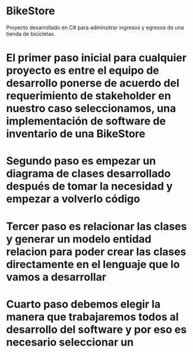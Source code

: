 # BikeStore
Proyecto desarrollado en C# para adminsitrar ingresos y egresos de una tienda de bicicletas.

# El primer paso inicial para cualquier proyecto es entre el equipo de desarrollo ponerse de acuerdo del requerimiento de stakeholder en nuestro caso seleccionamos, una implementación de software de inventario de una BikeStore #
# Segundo paso es empezar un diagrama de clases desarrollado después de tomar la necesidad y empezar a volverlo código #
# Tercer paso es relacionar las clases y generar un modelo entidad relacion para poder crear las clases directamente en el lenguaje que lo vamos a desarrollar #
# Cuarto paso debemos elegir la manera que trabajaremos todos al desarrollo del software y por eso es necesario seleccionar un 
